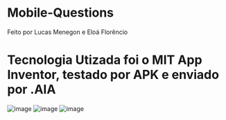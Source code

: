 # Mobile-Questions
Feito por Lucas Menegon e Eloá Florêncio

# Tecnologia Utizada foi o MIT App Inventor, testado por APK e enviado por .AIA
![image](https://github.com/user-attachments/assets/bdae5042-8625-404d-8458-c7d511c9ee56)
![image](https://github.com/user-attachments/assets/ef1237a7-194b-49aa-9299-cf8d999248af)
![image](https://github.com/user-attachments/assets/ad00ea87-b0f4-463e-9522-512eb5ec42a3)

